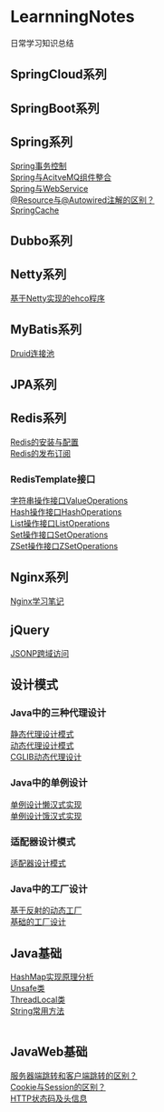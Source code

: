 # LearnningNotes
日常学习知识总结

## SpringCloud系列




## SpringBoot系列


## Spring系列
[Spring事务控制](https://github.com/OriginNull/LearningNotes/blob/master/Spring/Spring%E4%BA%8B%E5%8A%A1%E6%8E%A7%E5%88%B6.md)<br/>
[Spring与AcitveMQ组件整合](https://github.com/OriginNull/LearningNotes/blob/master/Spring/Spring%E4%B8%8EJMS%E6%B6%88%E6%81%AF%E7%BB%84%E4%BB%B6.md) <br/>
[Spring与WebService](https://github.com/OriginNull/LearningNotes/blob/master/Spring/Spring%E4%B8%8EWebService.md) <br/>
[@Resource与@Autowired注解的区别？](https://gitee.com/live_fit/codes/hclk3ejdzxpqswgoi9abn17)<br/>
[SpringCache](https://github.com/OriginNull/LearningNotes/blob/master/Spring/SpringCache.md)  <br/>

## Dubbo系列

## Netty系列
[基于Netty实现的ehco程序](https://github.com/OriginNull/LearningNotes/blob/master/Netty/Netty%E5%AE%9E%E7%8E%B0%E7%9A%84Echo%E7%A8%8B%E5%BA%8F.md)

## MyBatis系列
[Druid连接池](https://github.com/OriginNull/LearningNotes/blob/master/MyBatis/Druid%E8%BF%9E%E6%8E%A5%E6%B1%A0.md)

## JPA系列


## Redis系列
[Redis的安装与配置](https://github.com/OriginNull/LearningNotes/blob/master/Redis/Redis%E7%9A%84%E5%AE%89%E8%A3%85%E4%B8%8E%E9%85%8D%E7%BD%AE.md)<br/>
[Redis的发布订阅](https://github.com/OriginNull/LearningNotes/blob/master/Redis/Redis%E7%9A%84%E5%8F%91%E5%B8%83%E8%AE%A2%E9%98%85.md)<br/>
### RedisTemplate接口
[字符串操作接口ValueOperations](https://github.com/OriginNull/LearningNotes/blob/master/RedisTemplate/%E5%AD%97%E7%AC%A6%E4%B8%B2%E6%93%8D%E4%BD%9C%E6%8E%A5%E5%8F%A3ValueOperations.md)<br/>
[Hash操作接口HashOperations](https://github.com/OriginNull/LearningNotes/blob/master/RedisTemplate/Hash%E6%93%8D%E4%BD%9C%E6%8E%A5%E5%8F%A3HashOperations.md)<br/>
[List操作接口ListOperations](https://github.com/OriginNull/LearningNotes/blob/master/RedisTemplate/List%E6%93%8D%E4%BD%9C%E6%8E%A5%E5%8F%A3ListOperations.md) <br/>
[Set操作接口SetOperations](https://github.com/OriginNull/LearningNotes/blob/master/RedisTemplate/Set%E6%93%8D%E4%BD%9C%E6%8E%A5%E5%8F%A3SetOperations.md)<br/>
[ZSet操作接口ZSetOperations](https://github.com/OriginNull/LearningNotes/blob/master/RedisTemplate/ZSet%E6%93%8D%E4%BD%9C%E6%8E%A5%E5%8F%A3ZSetOperations.md)<br/>


## Nginx系列
[Nginx学习笔记](https://github.com/OriginNull/LearningNotes/blob/master/Nginx/Nginx%E5%AD%A6%E4%B9%A0%E7%AC%94%E8%AE%B0.md)




## jQuery
[JSONP跨域访问](https://gitee.com/live_fit/codes/69fz4s085xgaed7jocbqu95) <br/>


## 设计模式
### Java中的三种代理设计
[静态代理设计模式](https://gitee.com/live_fit/codes/3ntea51cb2o74v89qkjfd27)  <br/>
[动态代理设计模式](https://gitee.com/live_fit/codes/54mhjo32zfu7ybdckgprq56) <br/>
[CGLIB动态代理设计](https://gitee.com/live_fit/codes/2w83zoeq9f45kyp7utb6s13) 

### Java中的单例设计
[单例设计懒汉式实现](https://gitee.com/live_fit/codes/xaspmhbg13k5jodwnlze021) <br/>
[单例设计饿汉式实现](https://gitee.com/live_fit/codes/dtj7am0ursyqfv5wpkbc387) 

### 适配器设计模式
[适配器设计模式](https://gitee.com/live_fit/codes/floysdiw83k0bg1azhmru42)

### Java中的工厂设计
[基于反射的动态工厂](https://gitee.com/live_fit/codes/oq9rgexc26vn5dhzy7jaf32)<br/>
[基础的工厂设计](https://gitee.com/live_fit/codes/nvd25xj7rg6iohftwskbl40)




## Java基础
[HashMap实现原理分析](https://gitee.com/live_fit/codes/kst4och2a0n3b7vx9i18r32) <br/>
[Unsafe类](https://gitee.com/live_fit/codes/p8x7s13e0y2mdulizjcbr33) <br/>
[ThreadLocal类](https://gitee.com/live_fit/codes/yxrtldj8z39ngoipa21bm11) <br/>
[String常用方法](https://github.com/OriginNull/LearningNotes/blob/master/Java%E5%9F%BA%E7%A1%80/String.pdf) <br/>
[]() <br/>


## JavaWeb基础
[服务器端跳转和客户端跳转的区别？](https://gitee.com/live_fit/codes/tkcqu120r4e97538w6oxd73)<br/>
[Cookie与Session的区别？](https://gitee.com/live_fit/codes/zlyq61cnh74m23dpkwgas22)<br/>
[HTTP状态码及头信息](https://gitee.com/live_fit/codes/i584a0v9er6jztfh2l7bc99)<br/>

